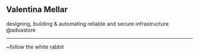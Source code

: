 Valentina Mellar
---

designing, building & automating reliable and secure infrastructure @advastore

---

~follow the white rabbit

<!---
valiac/valiac is a ✨ special ✨ repository because its `README.md` (this file) appears on your GitHub profile.
You can click the Preview link to take a look at your changes.
--->
